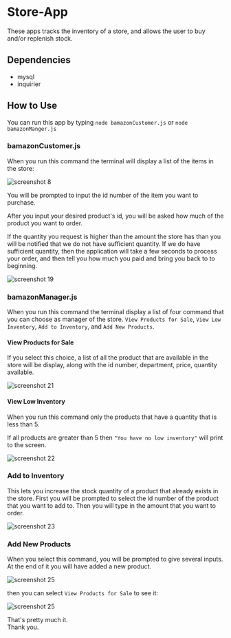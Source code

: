 # Store-App

These apps tracks the inventory of a store, and allows the user to buy and/or replenish stock. 

## Dependencies

* mysql
* inquirier

## How to Use

You can run this app by typing `node bamazonCustomer.js` or `node bamazonManger.js`

### bamazonCustomer.js

When you run this command the terminal will display a list of the items in the store:

![screenshot 8](https://cloud.githubusercontent.com/assets/22058682/26470587/decaf15e-4163-11e7-927f-860dec969f44.png)

You will be prompted to input the id number of the item you want to purchase.

After you input your desired product's id, you will be asked how much of the product you want to order.

If the quantity you request is higher than the amount the store has than you will be notified that we do not have sufficient quantity. If we do have sufficient quantity, then the application will take a few seconds to process your order, and then tell you how much you paid and bring you back to to beginning.

![screenshot 19](https://cloud.githubusercontent.com/assets/22058682/26474416/a1219fc0-4176-11e7-9021-e1becd543fb3.png)

### bamazonManager.js

When you run this command the terminal display a list of four command that you can choose as manager of the store. `View Products for Sale`, `View Low Inventory`, `Add to Inventory`, and `Add New Products`.

#### View Products for Sale

If you select this choice, a list of all the product that are available in the store will be display, along with the id number, department, price, quantity available.

![screenshot 21](https://cloud.githubusercontent.com/assets/22058682/26474738/732c73cc-4178-11e7-9767-c347ddf7d0fe.png)

#### View Low Inventory

When you run this command only the products that have a quantity that is less than 5.

If all products are greater than 5 then `"You have no low inventory"` will print to the screen.

![screenshot 22](https://cloud.githubusercontent.com/assets/22058682/26480700/5c465424-41a1-11e7-8204-41253fb383b2.png)

### Add to Inventory

This lets you increase the stock quantity of a product that already exists in the store. 
First you will be prompted to select the id number of the product that you want to add to. 
Then you will type in the amount that you want to order.

![screenshot 23](https://cloud.githubusercontent.com/assets/22058682/26480910/f7085790-41a2-11e7-8a39-25ead7afd10c.png)

### Add New Products

When you select this command, you will be prompted to give several inputs. At the end of it you will have added a new product.

![screenshot 25](https://cloud.githubusercontent.com/assets/22058682/26481069/16540e22-41a4-11e7-8240-a431764b331b.png)

then you can select `View Products for Sale` to see it:

![screenshot 25](https://cloud.githubusercontent.com/assets/22058682/26481174/c9835b1a-41a4-11e7-8351-ec0c1476186b.png)


That's pretty much it. <br>
Thank you.

